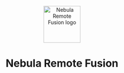 <p align="center">
  <img width="100" height="100" alt="Nebula Remote Fusion logo" src="DNSS_logo.ico">
</p>

<h1 align="center">Nebula Remote Fusion</h1>
